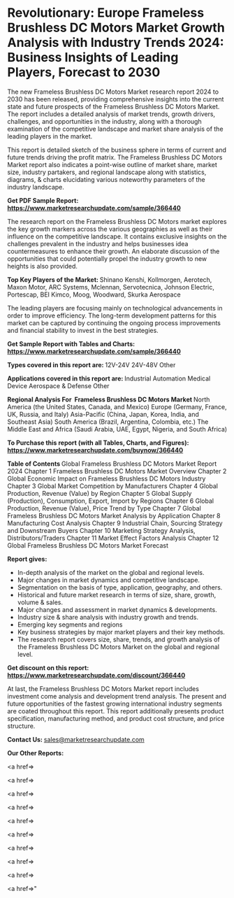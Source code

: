 # Revolutionary: Europe Frameless Brushless DC Motors Market Growth Analysis with Industry Trends 2024: Business Insights of Leading Players, Forecast to 2030

The new Frameless Brushless DC Motors Market research report 2024 to 2030 has been released, providing comprehensive insights into the current state and future prospects of the Frameless Brushless DC Motors Market. The report includes a detailed analysis of market trends, growth drivers, challenges, and opportunities in the industry, along with a thorough examination of the competitive landscape and market share analysis of the leading players in the market.

This report is detailed sketch of the business sphere in terms of current and future trends driving the profit matrix. The Frameless Brushless DC Motors Market report also indicates a point-wise outline of market share, market size, industry partakers, and regional landscape along with statistics, diagrams, &amp; charts elucidating various noteworthy parameters of the industry landscape.

<strong><b>Get PDF Sample Report: <a href=https://www.marketresearchupdate.com/sample/366440>https://www.marketresearchupdate.com/sample/366440</a></b></strong>

The research report on the Frameless Brushless DC Motors market explores the key growth markers across the various geographies as well as their influence on the competitive landscape. It contains exclusive insights on the challenges prevalent in the industry and helps businesses idea countermeasures to enhance their growth. An elaborate discussion of the opportunities that could potentially propel the industry growth to new heights is also provided.

<strong><b>Top Key Players of the Market:
</b></strong>Shinano Kenshi, Kollmorgen, Aerotech, Maxon Motor, ARC Systems, Mclennan, Servotecnica, Johnson Electric, Portescap, BEI Kimco, Moog, Woodward, Skurka Aerospace<strong><b>
</b></strong>

The leading players are focusing mainly on technological advancements in order to improve efficiency. The long-term development patterns for this market can be captured by continuing the ongoing process improvements and financial stability to invest in the best strategies.

<strong><b>Get Sample Report with Tables and Charts: <a href=https://www.marketresearchupdate.com/sample/366440>https://www.marketresearchupdate.com/sample/366440</a></b></strong>

<strong><b>Types covered in this report are:
</b></strong>12V-24V
24V-48V
Other<strong><b>
</b></strong>

<strong><b>Applications covered in this report are:
</b></strong>Industrial Automation
Medical Device
Aerospace & Defense
Other<strong><b>
</b></strong>

<strong><b>Regional Analysis For  Frameless Brushless DC Motors Market</b></strong><strong><b>
</b></strong>North America (the United States, Canada, and Mexico)
Europe (Germany, France, UK, Russia, and Italy)
Asia-Pacific (China, Japan, Korea, India, and Southeast Asia)
South America (Brazil, Argentina, Colombia, etc.)
The Middle East and Africa (Saudi Arabia, UAE, Egypt, Nigeria, and South Africa)

<strong><b>To Purchase this report (with all Tables, Charts, and Figures): <a href=https://www.marketresearchupdate.com/buynow/366440>https://www.marketresearchupdate.com/buynow/366440</a></b></strong>

<strong><b>Table of Contents</b></strong><strong><b>
</b></strong>Global Frameless Brushless DC Motors Market Report 2024
Chapter 1 Frameless Brushless DC Motors Market Overview
Chapter 2 Global Economic Impact on Frameless Brushless DC Motors Industry
Chapter 3 Global Market Competition by Manufacturers
Chapter 4 Global Production, Revenue (Value) by Region
Chapter 5 Global Supply (Production), Consumption, Export, Import by Regions
Chapter 6 Global Production, Revenue (Value), Price Trend by Type
Chapter 7 Global Frameless Brushless DC Motors Market Analysis by Application
Chapter 8 Manufacturing Cost Analysis
Chapter 9 Industrial Chain, Sourcing Strategy and Downstream Buyers
Chapter 10 Marketing Strategy Analysis, Distributors/Traders
Chapter 11 Market Effect Factors Analysis
Chapter 12 Global Frameless Brushless DC Motors Market Forecast

<strong><b>Report gives:</b></strong>

- In-depth analysis of the market on the global and regional levels.
- Major changes in market dynamics and competitive landscape.
- Segmentation on the basis of type, application, geography, and others.
- Historical and future market research in terms of size, share, growth, volume &amp; sales.
- Major changes and assessment in market dynamics &amp; developments.
- Industry size &amp; share analysis with industry growth and trends.
- Emerging key segments and regions
- Key business strategies by major market players and their key methods.
- The research report covers size, share, trends, and growth analysis of the Frameless Brushless DC Motors Market on the global and regional level.

<strong><b>Get discount on this report: <a href=https://www.marketresearchupdate.com/discount/366440>https://www.marketresearchupdate.com/discount/366440</a></b></strong>

At last, the Frameless Brushless DC Motors Market report includes investment come analysis and development trend analysis. The present and future opportunities of the fastest growing international industry segments are coated throughout this report. This report additionally presents product specification, manufacturing method, and product cost structure, and price structure.

<strong><b>Contact Us:
</b></strong>sales@marketresearchupdate.com

<strong>Our Other Reports:</strong>

<a href=></a>

<a href=></a>

<a href=></a>

<a href=></a>

<a href=></a>

<a href=></a>

<a href=></a>

<a href=></a>

<a href=></a>

<a href=></a>"
